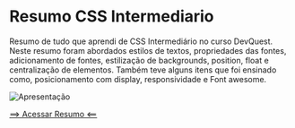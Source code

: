 # Resumo CSS Intermediario

Resumo de tudo que aprendi de CSS Intermediário no curso DevQuest. Neste resumo foram abordados estilos de textos, propriedades das fontes, adicionamento de fontes, estilização de backgrounds, position, float e centralização de elementos.
Também teve alguns itens que foi ensinado como, posicionamento com display, responsividade e Font awesome.

<img src="resumo.gif" alt="Apresentação">

<a href="https://ericrdgs.github.io/Resumo-CSS-Intermediario/"> ==> Acessar Resumo <== </a>
